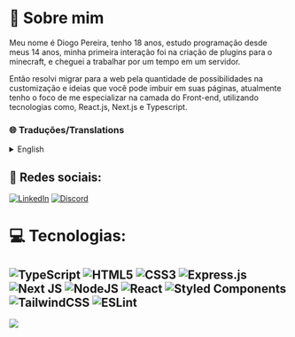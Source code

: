 # 💫 Sobre mim
Meu nome é Diogo Pereira, tenho 18 anos, estudo programação desde meus 14 anos, minha primeira interação foi na criação de plugins para o minecraft, e cheguei a trabalhar por um tempo em um servidor.

Então resolvi migrar para a web pela quantidade de possibilidades na customização e ideias que você pode imbuir em suas páginas, atualmente tenho o foco de me especializar na camada do Front-end, utilizando tecnologias como, React.js, Next.js e Typescript.

### 🌐 Traduções/Translations

<details>
  <summary>English</summary>
  My name is Diogo Pereira, I'm 18 years old, and I've been studying programming since I was 14. My first interaction was in creating plugins for Minecraft, and I even worked for a while on a server.
  <br />
  <br />
  Then, I decided to transition to the web due to the myriad of possibilities for customization and the ideas you can imbue into your pages. Currently, my focus is on specializing in the Front-end layer, using technologies such as React.js, Next.js, and Typescript.
</details>


## 💬 Redes sociais:
[![LinkedIn](https://img.shields.io/badge/LinkedIn-%230077B5.svg?logo=linkedin&logoColor=white)](https://linkedin.com/in/fhill-slinger) 
[![Discord](https://img.shields.io/badge/Discord-%237289DA.svg?logo=discord&logoColor=white)](https://discord.com/users/882178309205671956) 

# 💻 Tecnologias:

![TypeScript](https://img.shields.io/badge/typescript-%23007ACC.svg?style=for-the-badge&logo=typescript&logoColor=white) ![HTML5](https://img.shields.io/badge/html5-%23E34F26.svg?style=for-the-badge&logo=html5&logoColor=white) ![CSS3](https://img.shields.io/badge/css3-%231572B6.svg?style=for-the-badge&logo=css3&logoColor=white) ![Express.js](https://img.shields.io/badge/express.js-%23404d59.svg?style=for-the-badge&logo=express&logoColor=%2361DAFB) ![Next JS](https://img.shields.io/badge/Next-black?style=for-the-badge&logo=next.js&logoColor=white) ![NodeJS](https://img.shields.io/badge/node.js-6DA55F?style=for-the-badge&logo=node.js&logoColor=white) ![React](https://img.shields.io/badge/react-%2320232a.svg?style=for-the-badge&logo=react&logoColor=%2361DAFB) ![Styled Components](https://img.shields.io/badge/styled--components-DB7093?style=for-the-badge&logo=styled-components&logoColor=white) ![TailwindCSS](https://img.shields.io/badge/tailwindcss-%2338B2AC.svg?style=for-the-badge&logo=tailwind-css&logoColor=white) ![ESLint](https://img.shields.io/badge/ESLint-4B3263?style=for-the-badge&logo=eslint&logoColor=white)
---
[![](https://visitcount.itsvg.in/api?id=FhillSlinger&label=Views&color=6&icon=6&pretty=true)](https://visitcount.itsvg.in)

